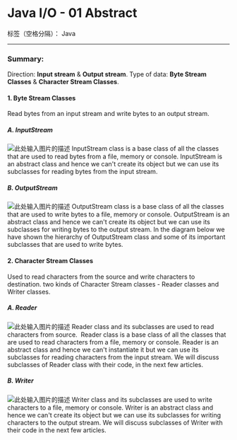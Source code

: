 # Java I/O - 01 Abstract

标签（空格分隔）： Java

---

### Summary:
Direction: **Input stream** & **Output stream**.
Type of data: **Byte Stream Classes** & **Character Stream Classes**.
#### 1. Byte Stream Classes
Read bytes from an input stream and write bytes to an output stream.
##### A. InputStream 
![此处输入图片的描述][1]
InputStream class is a base class of all the classes that are used to read bytes from a file, memory or console. InputStream is an abstract class and hence we can't create its object but we can use its subclasses for reading bytes from the input stream. 
##### B. OutputStream
![此处输入图片的描述][2]
OutputStream class is a base class of all the classes that are used to write bytes to a file, memory or console. OutputStream is an abstract class and hence we can't create its object but we can use its subclasses for writing bytes to the output stream. In the diagram below we have shown the hierarchy of OutputStream class and some of its important subclasses that are used to write bytes.
#### 2. Character Stream Classes
Used to read characters from the source and write characters to destination.
two kinds of Character Stream classes - Reader classes and Writer classes. 
##### A. Reader
![此处输入图片的描述][3]
Reader class and its subclasses are used to read characters from source. 
Reader class is a base class of all the classes that are used to read characters from a file, memory or console. Reader is an abstract class and hence we can't instantiate it but we can use its subclasses for reading characters from the input stream. We will discuss subclasses of Reader class with their code, in the next few articles. 
##### B. Writer
![此处输入图片的描述][4]
	Writer class and its subclasses are used to write characters to a file, memory or console. Writer is an abstract class and hence we can't create its object but we can use its subclasses for writing characters to the output stream. We will discuss subclasses of Writer with their code in the next few articles. 
	


  [1]: https://upload-images.jianshu.io/upload_images/2946710-9c0829482d92f090.png?imageMogr2/auto-orient/strip%7CimageView2/2/w/700/format/webp
  [2]: https://upload-images.jianshu.io/upload_images/2946710-12329993682fdbcb.jpg?imageMogr2/auto-orient/strip%7CimageView2/2/w/700/format/webp
  [3]: https://upload-images.jianshu.io/upload_images/2946710-039ec2e730834878.jpg?imageMogr2/auto-orient/strip%7CimageView2/2/w/700/format/webp
  [4]: https://upload-images.jianshu.io/upload_images/2946710-7bafd3d7560c123b.jpg?imageMogr2/auto-orient/strip%7CimageView2/2/w/700/format/webp
